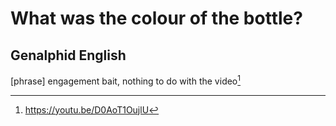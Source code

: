 # What was the colour of the bottle?
## Genalphid English

[phrase] engagement bait, nothing to do with the video[^1]

[^1]: <https://youtu.be/D0AoT1OujlU>